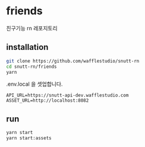 # friends

친구기능 rn 레포지토리

## installation

```bash
git clone https://github.com/wafflestudio/snutt-rn
cd snutt-rn/friends
yarn
```

.env.local 을 셋업합니다.

```env
API_URL=https://snutt-api-dev.wafflestudio.com
ASSET_URL=http://localhost:8082
```

## run

```bash
yarn start
yarn start:assets
```
